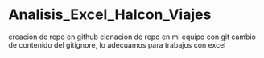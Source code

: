 # Analisis_Excel_Halcon_Viajes









creacion de repo en github
clonacion de repo en mi equipo con git
cambio de contenido del gitignore, lo adecuamos para trabajos con excel


